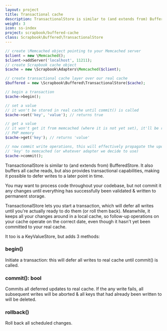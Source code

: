 ```yaml
---
layout: project
title: Transactional cache
description: TransactionalStore is similar to (and extends from) BufferedStore. It also buffers all cache reads, but also provides transactional capabilities, making it possible to defer writes to a later point in time.
weight: 3
icon: ss-index
project: scrapbook/buffered-cache
class: Scrapbook\Buffered\TransactionalStore
---
```


```php
// create \Memcached object pointing to your Memcached server
$client = new \Memcached();
$client->addServer('localhost', 11211);
// create Scrapbook cache object
$cache = new \Scrapbook\Adapters\Memcached($client);

// create transactional cache layer over our real cache
$buffered = new \Scrapbook\Buffered\TransactionalStore($cache);

// begin a transaction
$cache->begin();

// set a value
// it won't be stored in real cache until commit() is called
$cache->set('key', 'value'); // returns true

// get a value
// it won't get it from memcached (where it is not yet set), it'll be read from
// PHP memory
$cache->get('key'); // returns 'value'

// now commit write operations, this will effectively propagate the update to
// 'key' to memcached (or whatever adapter we decide to use)
$cache->commit();
```

TransactionalStore is similar to (and extends from) BufferedStore. It also
buffers all cache reads, but also provides transactional capabilities, making it
possible to defer writes to a later point in time.

You may want to process code throughout your codebase, but not commit it any
changes until everything has successfully been validated & written to permanent
storage.

TransactionalStore lets you start a transaction, which will defer all writes
until you're actually ready to do them (or roll them back). Meanwhile, it keeps
all your changes around in a local cache, so follow-up operations on your cache
operate on the correct date, even though it hasn't yet been committed to your
real cache.

It too is a KeyValueStore, but adds 3 methods:

<h3 class="headline">begin()</h3>
<span class="brd-headling"></span>
<div class="clearfix"></div>

Initiate a transaction: this will defer all writes to real cache until
commit() is called.

<h3 class="headline">commit(): bool</h3>
<span class="brd-headling"></span>
<div class="clearfix"></div>

Commits all deferred updates to real cache.
If the any write fails, all subsequent writes will be aborted & all keys
that had already been written to will be deleted.

<h3 class="headline">rollback()</h3>
<span class="brd-headling"></span>
<div class="clearfix"></div>

Roll back all scheduled changes.

